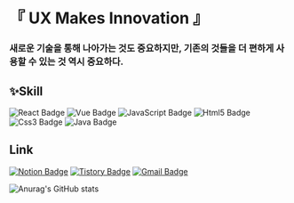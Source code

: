 # 『 UX Makes Innovation 』
### 새로운 기술을 통해 나아가는 것도 중요하지만, 기존의 것들을 더 편하게 사용할 수 있는 것 역시 중요하다.

## ✨Skill<br>
![React Badge](https://img.shields.io/badge/React-61DAFB?style=flat&logo=React&logoColor=white)
![Vue Badge](https://img.shields.io/badge/Vue.JS-4CAF50?style=flat&logo=Vue.JS&logoColor=white)
![JavaScript Badge](https://img.shields.io/badge/JavaScript-FFEE58?style=flat&logo=JavaScript&logoColor=white)
![Html5 Badge](https://img.shields.io/badge/Html5-F04A27?style=flat&logo=Html5&logoColor=white)
![Css3 Badge](https://img.shields.io/badge/Css3-2375C2?style=flat&logo=Css3&logoColor=white)
![Java Badge](https://img.shields.io/badge/Java-FF7F00?style=flat&logo=Javat&logoColor=white)

## Link
[![Notion Badge](https://img.shields.io/badge/Notion-000000?style=flat-square&logo=Notion&link=https://www.notion.so/fdbdf580ed75451dbff1a8bdab8bb747)](https://www.notion.so/fdbdf580ed75451dbff1a8bdab8bb747)
[![Tistory Badge](https://img.shields.io/badge/Tistory-FF4500?style=flat-square&logo=Tistory&link=https://0is-2y.tistory.com)](https://0is-2y.tistory.com)
[![Gmail Badge](https://img.shields.io/badge/Gmail-d14836?style=flat-square&logo=Gmail&logoColor=white&link=mailto:lgh509@gmail.com)](mailto:lgh509@gmail.com)

![Anurag's GitHub stats](https://github-readme-stats.vercel.app/api?username=GunHoi&show_icons=true&theme=radical)

<!---
GunHoi/GunHoi is a ✨ special ✨ repository because its `README.md` (this file) appears on your GitHub profile.
You can click the Preview link to take a look at your changes.
--->
